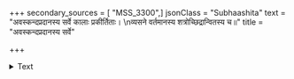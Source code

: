 +++
secondary_sources = [ "MSS_3300",]
jsonClass = "Subhaashita"
text = "अवस्कन्दप्रदानस्य सर्वे कालाः प्रकीर्तिताः।  \nव्यसने वर्तमानस्य शत्रोच्छिद्रान्वितस्य च॥"
title = "अवस्कन्दप्रदानस्य सर्वे"

+++

<details><summary>Text</summary>

अवस्कन्दप्रदानस्य सर्वे कालाः प्रकीर्तिताः।  
व्यसने वर्तमानस्य शत्रोच्छिद्रान्वितस्य च॥
</details>
